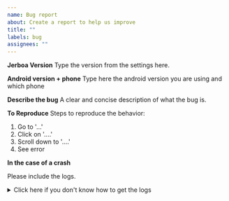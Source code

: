 ```yaml
---
name: Bug report
about: Create a report to help us improve
title: ""
labels: bug
assignees: ""
---
```


**Jerboa Version**
Type the version from the settings here.

**Android version + phone**
Type here the android version you are using and which phone

**Describe the bug**
A clear and concise description of what the bug is.

**To Reproduce**
Steps to reproduce the behavior:

1. Go to '...'
2. Click on '....'
3. Scroll down to '....'
4. See error

**In the case of a crash**

Please include the logs.

<details><summary>Click here if you don't know how to get the logs</summary>


Follow these steps (skip the ones you already have done):
- Enable developer options and USB DEBUGGING
- Install ADB on your PC
- Connect your phone to your PC
- Execute this command on PC

### To enable developer options and USD DEBUGGING

[Follow this article](https://developer.android.com/studio/debug/dev-options)
In essence you find the build number in About section of settings page and tap it a few times
Then open developer options and enable USB DEBUGGING

### Install ADB on your PC

Download ADB from here [https://adbinstaller.com/](https://adbinstaller.com/)

Unzip it

[(Click here if you wanna know more about ADB)](https://developer.android.com/tools/adb)

### Connect your phone to your PC

Use a USB cable to connect your phone to your PC

### Execute this command on PC
On windows open Powershell in the directory with the adb.exe (where you unzipped it, if you didn't add it to the PATH)

On Unix open a shell in the directory with the adb (where you unzipped it, if you didn't add it to the PATH)

To test if this is working type `adb devices`, this should output a device

Then execute this command `adb shell logcat --pid $(adb shell "timeout 5s logcat | sed -En 's/.*com.jerboa.*, PID: (\S*)/\1/p'| tail -1")`
The above command will print the logs of the latest execution of Jerboa (regardless of which version/build).

That should look like something like this.
![example_cmd.png](../../media/example_cmd.png)

Copy the full output and paste it here. (If not possible just include the few lines below `FATAL EXCEPTION: main` )

</details>
